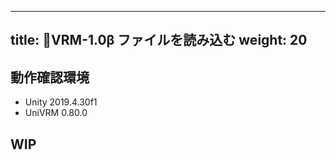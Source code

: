 
---
title: 🚧VRM-1.0β ファイルを読み込む
weight: 20
---

## 動作確認環境
- Unity 2019.4.30f1
- UniVRM 0.80.0

## WIP
